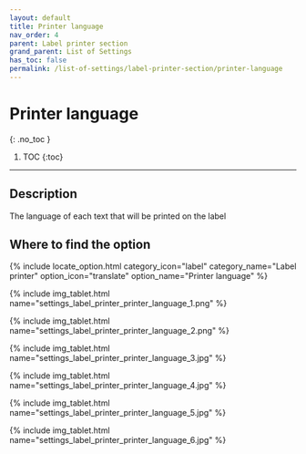 ```yaml
---
layout: default
title: Printer language
nav_order: 4
parent: Label printer section
grand_parent: List of Settings
has_toc: false
permalink: /list-of-settings/label-printer-section/printer-language
---
```


# Printer language
{: .no_toc }

1. TOC
{:toc}

---

## Description
The language of each text that will be printed on the label

## Where to find the option
{% include locate_option.html category_icon="label" category_name="Label printer" option_icon="translate" option_name="Printer language" %}

{% include img_tablet.html name="settings_label_printer_printer_language_1.png" %}

{% include img_tablet.html name="settings_label_printer_printer_language_2.png" %}

{% include img_tablet.html name="settings_label_printer_printer_language_3.jpg" %}

{% include img_tablet.html name="settings_label_printer_printer_language_4.jpg" %}

{% include img_tablet.html name="settings_label_printer_printer_language_5.jpg" %}

{% include img_tablet.html name="settings_label_printer_printer_language_6.jpg" %}
